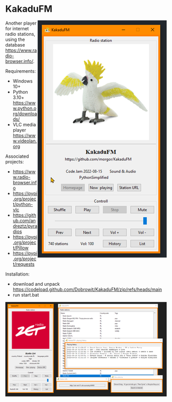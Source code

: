 # KakaduFM
<img align="right" src="https://github.com/Dobrowit/KakaduFM/blob/main/img/screenshot_1.png" alt="KakaduFM screenshot 1">

Another player for internet radio stations, using the database https://www.radio-browser.info/.

Requirements:
- Windows 10+
- Python 3.10+ https://www.python.org/downloads/
- VLC media player https://www.videolan.org

Associated projects:
- https://www.radio-browser.info
- https://pypi.org/project/python-vlc
- https://github.com/andreztz/pyradios
- https://pypi.org/project/Pillow
- https://pypi.org/project/requests

Installation:
- download and unpack https://codeload.github.com/Dobrowit/KakaduFM/zip/refs/heads/main
- run start.bat

<img align="right" src="https://github.com/Dobrowit/KakaduFM/blob/main/img/screenshot_2.png" alt="KakaduFM screenshot 2">
